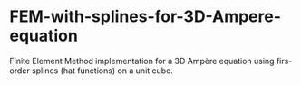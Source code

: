 # FEM-with-splines-for-3D-Ampere-equation
Finite Element Method implementation for a 3D Ampère equation using firs-order splines (hat functions) on a unit cube.
